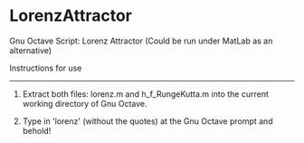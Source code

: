 # LorenzAttractor

Gnu Octave Script: Lorenz Attractor
(Could be run under MatLab as an alternative)


Instructions for use
_____________________


1. Extract both files: lorenz.m and h_f_RungeKutta.m into the 
   current working directory of Gnu Octave.

2. Type in 'lorenz' (without the quotes) at the Gnu Octave prompt and behold!
